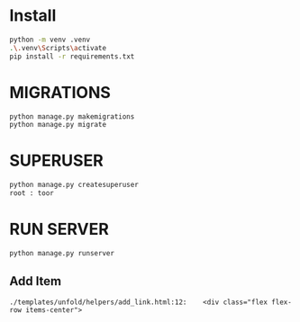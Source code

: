 # Install
```sh
python -m venv .venv
.\.venv\Scripts\activate
pip install -r requirements.txt
```

# MIGRATIONS
```sh
python manage.py makemigrations
python manage.py migrate
```

# SUPERUSER
```sh
python manage.py createsuperuser
root : toor
```

# RUN SERVER
```sh
python manage.py runserver
```



## Add Item
```
./templates/unfold/helpers/add_link.html:12:    <div class="flex flex-row items-center">
```